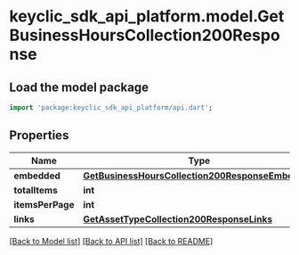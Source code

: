 # keyclic_sdk_api_platform.model.GetBusinessHoursCollection200Response

## Load the model package
```dart
import 'package:keyclic_sdk_api_platform/api.dart';
```

## Properties
Name | Type | Description | Notes
------------ | ------------- | ------------- | -------------
**embedded** | [**GetBusinessHoursCollection200ResponseEmbedded**](GetBusinessHoursCollection200ResponseEmbedded.md) |  | [optional] 
**totalItems** | **int** |  | [optional] 
**itemsPerPage** | **int** |  | [optional] 
**links** | [**GetAssetTypeCollection200ResponseLinks**](GetAssetTypeCollection200ResponseLinks.md) |  | 

[[Back to Model list]](../README.md#documentation-for-models) [[Back to API list]](../README.md#documentation-for-api-endpoints) [[Back to README]](../README.md)


